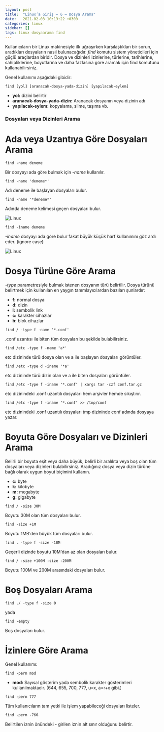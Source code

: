 ```yaml
---
layout: post
title:  "Linux’a Giriş — 6 — Dosya Arama"
date:   2021-02-03 10:13:22 +0300
categories: linux 
sidebar: []
tags: linux dosyaarama find
---
```


Kullanıcıların bir Linux makinesiyle ilk uğraşırken karşılaştıkları bir sorun, aradıkları dosyaların nasıl bulunacağıdır. *find* komutu sistem yöneticileri için güçlü araçlardan biridir. Dosya ve dizinleri izinlerine, türlerine, tarihlerine, sahipliklerine, boyutlarına ve daha fazlasına göre aramak için find komutunu kullanabilirsiniz.


Genel kullanımı aşağıdaki gibidir: 

```
find [yol] [aranacak-dosya-yada-dizin] [yapılacak-eylem]
```

- **yol:** dizini belirtir
- **aranacak-dosya-yada-dizin:** Aranacak dosyanın veya dizinin adı
- **yapılacak-eylem:** kopyalama, silme, taşıma vb.

### Dosyaları veya Dizinleri Arama

# Ada veya Uzantıya Göre Dosyaları Arama

```
find -name deneme
```

Bir dosyayı ada göre bulmak için *-name* kullanılır.

```
find -name 'deneme*'
```

Adı deneme ile başlayan dosyaları bulur.

```
find -name '*deneme*'
```

Adında deneme kelimesi geçen dosyaları bulur.

![Linux](https://i.ibb.co/J7wyLnm/finddeneme.png)

```
find -iname deneme
```

*-iname* dosyayı ada göre bulur fakat büyük küçük harf kullanımını göz ardı eder. (ignore case)

![Linux](https://i.ibb.co/J7wyLnm/finddeneme.png)

# Dosya Türüne Göre Arama

*-type* parametresiyle bulmak istenen dosyanın türü belirtilir. Dosya türünü belirtmek için kullanılan en yaygın tanımlayıcılardan bazıları şunlardır: 

- **f:** normal dosya 
- **d:** dizin 
- **l:** sembolik link 
- **c:** karakter cihazlar
- **b:** blok cihazlar

```
find / -type f -name '*.conf'
```

.conf uzantısı ile biten tüm dosyaları bu şekilde bulabilirsiniz.

```
find /etc -type f -name 'a*'
```

etc dizininde türü dosya olan ve a ile başlayan dosyaları görüntüler.

```
find /etc -type d -iname '*a'
```

etc dizininde türü dizin olan ve a ile biten dosyaları görüntüler.

```
find /etc -type f -iname '*.conf' | xargs tar -czf conf.tar.gz
```

etc dizinindeki .conf uzantılı dosyaları hem arşivler hemde sıkıştırır.

```
find /etc -type f -iname '*.conf' >> /tmp/conf
```

etc dizinindeki .conf uzantılı dosyaları tmp dizininde conf adında dosyaya yazar.

# Boyuta Göre Dosyaları ve Dizinleri Arama

Belirli bir boyuta eşit veya daha büyük, belirli bir aralıkta veya boş olan tüm dosyaları veya dizinleri bulabilirsiniz. Aradığınız dosya veya dizin türüne bağlı olarak uygun boyut biçimini kullanın.

- **c:** byte
- **k:** kilobyte
- **m:** megabyte
- **g:** gigabyte

```
find / -size 30M
```

Boyutu 30M olan tüm dosyaları bulur.

```
find -size +1M
```

Boyutu 1MB'den büyük tüm dosyaları bulur.

```
find . -type f -size -10M
```

Geçerli dizinde boyutu 10M'dan az olan dosyaları bulur.

```
find / -size +100M -size -200M
```

Boyutu 100M ve 200M arasındaki dosyaları bulur.

# Boş Dosyaları Arama

```
find ./ -type f -size 0
```

yada 

```
find -empty
```

Boş dosyaları bulur.

# İzinlere Göre Arama

Genel kullanımı: 

```
find -perm mod
```

- **mod:** Sayısal gösterim yada sembolik karakter gösterimleri kullanılmaktadır. (644, 655, 700, 777, u=x, a=r+x gibi.)

```
find -perm 777
```

Tüm kullanıcıların tam yetki ile işlem yapabileceği dosyaları listeler.

```
find -perm -766
```

Belirtilen iznin önündeki *-* girilen iznin alt sınır olduğunu belirtir. 

